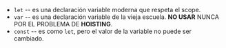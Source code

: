 - `let` -- es una declaración variable moderna que respeta el scope.
- `var` -- es una declaración variable de la vieja escuela. **NO USAR** NUNCA POR EL PROBLEMA DE **HOISTING**.
- `const` -- es como `let`, pero el valor de la variable no puede ser cambiado.
